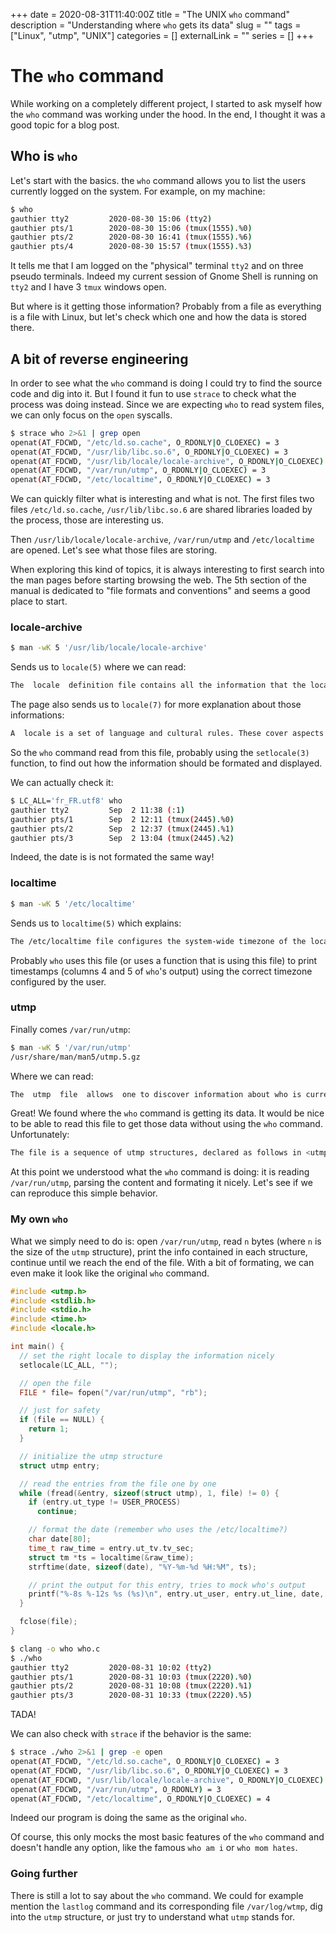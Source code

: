 +++
date = 2020-08-31T11:40:00Z
title = "The UNIX `who` command"
description = "Understanding where `who` gets its data"
slug = ""
tags = ["Linux", "utmp", "UNIX"]
categories = []
externalLink = ""
series = []
+++

# The `who` command

While working on a completely different project, I started to ask myself how the `who` command was working under the hood. In the end, I thought it was a good topic for a blog post.

## Who is `who`

Let's start with the basics.  the `who` command allows you to list the users currently logged on the system.
For example, on my machine:

```bash
$ who
gauthier tty2         2020-08-30 15:06 (tty2)
gauthier pts/1        2020-08-30 15:06 (tmux(1555).%0)
gauthier pts/2        2020-08-30 16:41 (tmux(1555).%6)
gauthier pts/4        2020-08-30 15:57 (tmux(1555).%3)
```

It tells me that I am logged on the "physical" terminal `tty2` and on three pseudo terminals. Indeed my current session of Gnome Shell is running on `tty2` and I have 3 `tmux` windows open.

But where is it getting those information? Probably from a file as everything is a file with Linux, but let's check which one and how the data is stored there.

## A bit of reverse engineering

In order to see what the `who` command is doing I could try to find the source code and dig into it. But I found it fun to use `strace` to check what the process was doing instead. Since we are expecting `who` to read system files, we can only focus on the `open` syscalls.

```bash
$ strace who 2>&1 | grep open
openat(AT_FDCWD, "/etc/ld.so.cache", O_RDONLY|O_CLOEXEC) = 3
openat(AT_FDCWD, "/usr/lib/libc.so.6", O_RDONLY|O_CLOEXEC) = 3
openat(AT_FDCWD, "/usr/lib/locale/locale-archive", O_RDONLY|O_CLOEXEC) = 3
openat(AT_FDCWD, "/var/run/utmp", O_RDONLY|O_CLOEXEC) = 3
openat(AT_FDCWD, "/etc/localtime", O_RDONLY|O_CLOEXEC) = 3
```

We can quickly filter what is interesting and what is not. The first files two files `/etc/ld.so.cache`, `/usr/lib/libc.so.6` are shared libraries loaded by the process, those are interesting us.

Then `/usr/lib/locale/locale-archive`, `/var/run/utmp` and `/etc/localtime` are opened. Let's see what those files are storing.

When exploring this kind of topics, it is always interesting to first search into the man pages before starting browsing the web. The 5th section of the manual is dedicated to "file formats and conventions" and seems a good place to start.

### locale-archive

```bash
$ man -wK 5 '/usr/lib/locale/locale-archive'
```

Sends us to `locale(5)` where we can read:

```bash
The  locale  definition file contains all the information that the localedef(1) command needs to convert it into the binary locale data‐base.
```

The page also sends us to `locale(7)` for more explanation about those informations:

```bash
A  locale is a set of language and cultural rules. These cover aspects such as language for messages, different character sets, lexico‐graphic conventions, and so on. A program needs to be able to determine its locale and act accordingly to be portable to different cultures.
```

So the `who` command read from this file, probably using the `setlocale(3)` function, to find out how the information should be formated and displayed.

We can actually check it:

```bash
$ LC_ALL='fr_FR.utf8' who
gauthier tty2         Sep  2 11:38 (:1)
gauthier pts/1        Sep  2 12:11 (tmux(2445).%0)
gauthier pts/2        Sep  2 12:37 (tmux(2445).%1)
gauthier pts/3        Sep  2 13:04 (tmux(2445).%2)
```

Indeed, the date is is not formated the same way!

### localtime

```bash
$ man -wK 5 '/etc/localtime'
```

Sends us to `localtime(5)` which explains:

```bash
The /etc/localtime file configures the system-wide timezone of the local system that is used by applications for presentation to the user.
```

Probably `who` uses this file (or uses a function that is using this file) to print timestamps (columns 4 and 5 of `who`'s output) using the correct timezone configured by the user.

### utmp

Finally comes `/var/run/utmp`:

```bash
$ man -wK 5 '/var/run/utmp'
/usr/share/man/man5/utmp.5.gz
```

Where we can read:

```bash
The  utmp  file  allows  one to discover information about who is currently using the system.  There may be more users currently using the system, because not all programs use utmp logging.
```

Great! We found where the `who` command is getting its data. It would be nice to be able to read this file to get those data without using the `who` command. Unfortunately:

```bash
The file is a sequence of utmp structures, declared as follows in <utmp.h> (note that this is only one of several definitions around; details depend on the version of libc):
```

At this point we understood what the `who` command is doing: it is reading `/var/run/utmp`, parsing the content and formating it nicely. Let's see if we can reproduce this simple behavior.

### My own `who`

What we simply need to do is: open `/var/run/utmp`, read `n` bytes (where `n` is the size of the `utmp` structure), print the info contained in each structure, continue until we reach the end of the file. With a bit of formating, we can even make it look like the original `who` command.

```c
#include <utmp.h>
#include <stdlib.h>
#include <stdio.h>
#include <time.h>
#include <locale.h>

int main() {
  // set the right locale to display the information nicely
  setlocale(LC_ALL, "");

  // open the file
  FILE * file= fopen("/var/run/utmp", "rb");

  // just for safety
  if (file == NULL) {
    return 1;
  }

  // initialize the utmp structure
  struct utmp entry;

  // read the entries from the file one by one
  while (fread(&entry, sizeof(struct utmp), 1, file) != 0) {
    if (entry.ut_type != USER_PROCESS)
      continue;

    // format the date (remember who uses the /etc/localtime?)
    char date[80];
    time_t raw_time = entry.ut_tv.tv_sec;
    struct tm *ts = localtime(&raw_time);
    strftime(date, sizeof(date), "%Y-%m-%d %H:%M", ts);

    // print the output for this entry, tries to mock who's output
    printf("%-8s %-12s %s (%s)\n", entry.ut_user, entry.ut_line, date, entry.ut_host);
  }

  fclose(file);
}
```

```bash
$ clang -o who who.c
$ ./who
gauthier tty2         2020-08-31 10:02 (tty2)
gauthier pts/1        2020-08-31 10:03 (tmux(2220).%0)
gauthier pts/2        2020-08-31 10:08 (tmux(2220).%1)
gauthier pts/3        2020-08-31 10:33 (tmux(2220).%5)
```

TADA!

We can also check with `strace` if the behavior is the same:

```bash
$ strace ./who 2>&1 | grep -e open
openat(AT_FDCWD, "/etc/ld.so.cache", O_RDONLY|O_CLOEXEC) = 3
openat(AT_FDCWD, "/usr/lib/libc.so.6", O_RDONLY|O_CLOEXEC) = 3
openat(AT_FDCWD, "/usr/lib/locale/locale-archive", O_RDONLY|O_CLOEXEC) = 3
openat(AT_FDCWD, "/var/run/utmp", O_RDONLY) = 3
openat(AT_FDCWD, "/etc/localtime", O_RDONLY|O_CLOEXEC) = 4
```

Indeed our program is doing the same as the original `who`.

Of course, this only mocks the most basic features of the `who` command and doesn't handle any option, like the famous `who am i` or `who mom hates`.

### Going further

There is still a lot to say about the `who` command. We could for example mention the `lastlog` command and its corresponding file `/var/log/wtmp`, dig into the `utmp` structure, or just try to understand what `utmp` stands for.
